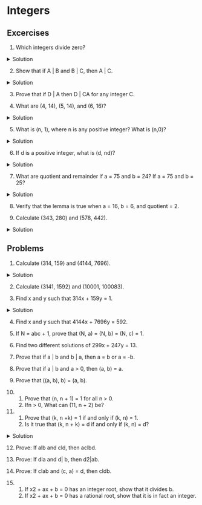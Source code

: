 # Integers

## Excercises

1. Which integers divide zero?
<details>
  <summary>Solution</summary>
  All of them
</details>

2. Show that if A | B and B | C, then A | C.
<details>
  <summary>Solution</summary>
  All of them
</details>

3. Prove that if D | A then D | CA for any integer C.

4. What are (4, 14), (5, 14), and (6, 16)?
<details>
  <summary>Solution</summary>
  2, 5, 2
</details>

5. What is (n, 1), where n is any positive integer? What is (n,0)?
<details>
  <summary>Solution</summary>
  1, n
</details>

6. If d is a positive integer, what is (d, nd)?
<details>
  <summary>Solution</summary>
  d
</details>

7. What are quotient and remainder if a = 75 and b = 24? If a = 75 and b = 25?
<details>
  <summary>Solution</summary>
  3, 3; 3, 0
</details>

8. Verify that the lemma is true when a = 16, b = 6, and quotient = 2.

9. Calculate (343, 280) and (578, 442).
<details>
  <summary>Solution</summary>
  7, 34
</details>

## Problems
1. Calculate (314, 159) and (4144, 7696).

<details>
  <summary>Solution</summary>
  1. 1 and 592.
</details>

2. Calculate (3141, 1592) and (10001, 100083).

3. Find x and y such that 314x + 159y = 1.

<details>
  <summary>Solution</summary>
  3. One solution is x = -40, y = 79.
</details>

4. Find x and y such that 4144x + 7696y = 592.

5. If N = abc + 1, prove that (N, a) = (N, b) = (N, c) = 1.

6. Find two different solutions of 299x + 247y = 13.

7. Prove that if a | b and b | a, then a = b or a = -b.

8. Prove that if a | b and a > 0, then (a, b) = a.

9. Prove that ((a, b), b) = (a, b).

10. 
    1. Prove that (n, n + 1) = 1 for all n > 0.
    2. Ifn > 0, What can (11, n + 2) be?

11.
    1. Prove that (k, n +k) = 1 if and only if (k, n) = 1.
    2. Is it true that (k, n + k) = d if and only if (k, n) = d?

<details>
  <summary>Solution</summary>
  11. (b) Yes.
</details>

12. Prove: If alb and cld, then aclbd.

13. Prove: If dla and d| b, then d2|ab.

14. Prove: If clab and (c, a) = d, then cldb.

15.
    1. If x2 + ax + b = 0 has an integer root, show that it divides b.
    2. If x2 + ax + b = 0 has a rational root, show that it is in fact an integer.
